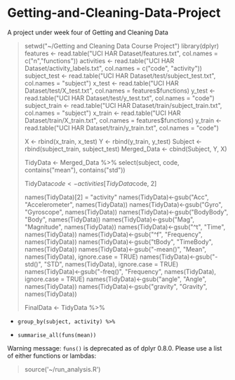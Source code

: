 # Getting-and-Cleaning-Data-Project
A project under week four of Getting and Cleaning Data
> setwd("~/Getting and Cleaning Data Course Project")
> library(dplyr)
> features <- read.table("UCI HAR Dataset/features.txt", col.names = c("n","functions"))
> activities <- read.table("UCI HAR Dataset/activity_labels.txt", col.names = c("code", "activity"))
> subject_test <- read.table("UCI HAR Dataset/test/subject_test.txt", col.names = "subject")
> x_test <- read.table("UCI HAR Dataset/test/X_test.txt", col.names = features$functions)
> y_test <- read.table("UCI HAR Dataset/test/y_test.txt", col.names = "code")
> subject_train <- read.table("UCI HAR Dataset/train/subject_train.txt", col.names = "subject")
> x_train <- read.table("UCI HAR Dataset/train/X_train.txt", col.names = features$functions)
> y_train <- read.table("UCI HAR Dataset/train/y_train.txt", col.names = "code")
> 
> X <- rbind(x_train, x_test)
> Y <- rbind(y_train, y_test)
> Subject <- rbind(subject_train, subject_test)
> Merged_Data <- cbind(Subject, Y, X)
> 
> TidyData <- Merged_Data %>% select(subject, code, contains("mean"), contains("std"))
> 
> TidyData$code <- activities[TidyData$code, 2]
> 
> names(TidyData)[2] = "activity"
> names(TidyData)<-gsub("Acc", "Accelerometer", names(TidyData))
> names(TidyData)<-gsub("Gyro", "Gyroscope", names(TidyData))
> names(TidyData)<-gsub("BodyBody", "Body", names(TidyData))
> names(TidyData)<-gsub("Mag", "Magnitude", names(TidyData))
> names(TidyData)<-gsub("^t", "Time", names(TidyData))
> names(TidyData)<-gsub("^f", "Frequency", names(TidyData))
> names(TidyData)<-gsub("tBody", "TimeBody", names(TidyData))
> names(TidyData)<-gsub("-mean()", "Mean", names(TidyData), ignore.case = TRUE)
> names(TidyData)<-gsub("-std()", "STD", names(TidyData), ignore.case = TRUE)
> names(TidyData)<-gsub("-freq()", "Frequency", names(TidyData), ignore.case = TRUE)
> names(TidyData)<-gsub("angle", "Angle", names(TidyData))
> names(TidyData)<-gsub("gravity", "Gravity", names(TidyData))
> 
> FinalData <- TidyData %>%
+     group_by(subject, activity) %>%
+     summarise_all(funs(mean))
Warning message:
`funs()` is deprecated as of dplyr 0.8.0.
Please use a list of either functions or lambdas: 
> source('~/run_analysis.R')

